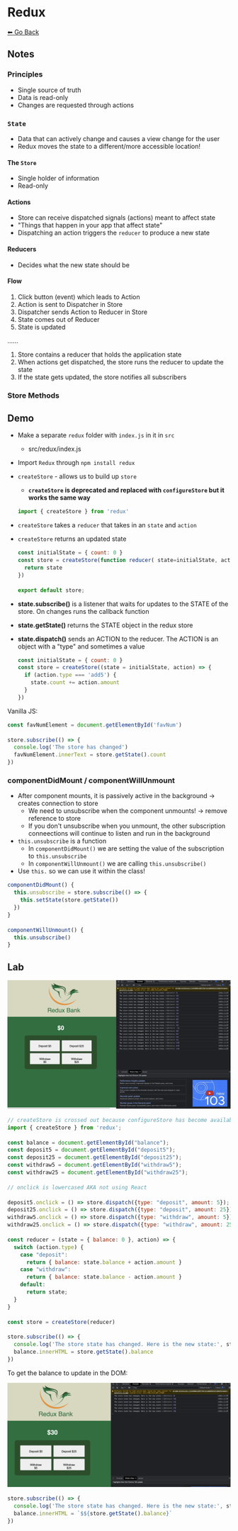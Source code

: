 # Redux
[⬅ Go Back](/week4.md)

## Notes

### Principles
  - Single source of truth
  - Data is read-only
  - Changes are requested through actions

### `State`
  - Data that can actively change and causes a view change for the user
  - Redux moves the state to a different/more accessible location!

#### The `Store`
  - Single holder of information
  - Read-only
  
#### Actions
  - Store can receive dispatched signals (actions) meant to affect state
  - "Things that happen in your app that affect state"
  - Dispatching an action triggers the `reducer` to produce a new state

#### Reducers
  - Decides what the new state should be

#### Flow
  1. Click button (event) which leads to Action
  2. Action is sent to Dispatcher in Store
  3. Dispatcher sends Action to Reducer in Store
  4. State comes out of Reducer
  5. State is updated 

......

  1. Store contains a reducer that holds the application state
  2. When actions get dispatched, the store runs the reducer to update the state
  3. If the state gets updated, the store notifies all subscribers

### Store Methods

## Demo
- Make a separate `redux` folder with `index.js` in it in `src`
  - src/redux/index.js
- Import `Redux` through `npm install redux`
- `createStore` - allows us to build up `store`
  - **`createStore` is deprecated and replaced with `configureStore` but it works the same way**
  ```Javascript
  import { createStore } from 'redux'
  ```
- `createStore` takes a `reducer` that takes in an `state` and `action`
- `createStore` returns an updated state

  ```Javascript
  const initialState = { count: 0 }
  const store = createStore(function reducer( state=initialState, action ) {
    return state
  })

  export default store;
  ```
- **state.subscribe()** is a listener that waits for updates to the STATE of the store. On changes runs the callback function

- **state.getState()** returns the STATE object in the redux store

- **state.dispatch()** sends an ACTION to the reducer. The ACTION is an object with a "type" and sometimes a value
  ```Javascript
  const initialState = { count: 0 }
  const store = createStore((state = initialState, action) => {
    if (action.type === 'add5') {
      state.count += action.amount
    }
  })
  ```

Vanilla JS:
```Javascript
const favNumElement = document.getElementById('favNum')

store.subscribe(() => {
  console.log('The store has changed')
  favNumElement.innerText = store.getState().count
})
```

### componentDidMount / componentWillUnmount
- After component mounts, it is passively active in the background -> creates connection to store
  - We need to unsubscribe when the component unmounts! -> remove reference to store
  - If you don't unsubscribe when you unmount, the other subscription conneections will continue to listen and run in the background
- `this.unsubscribe` is a function
  - In `componentDidMount()` we are setting the value of the subscription to `this.unsubscribe`
  - In `componentWillUnmount()` we are calling `this.unsubscribe()`
- Use `this.` so we can use it within the class!
```Javascript
componentDidMount() {
  this.unsubscribe = store.subscribe(() => {
    this.setState(store.getState())
  })
}

componentWillUnmount() {
  this.unsubscribe()
}
```

## Lab

![redux-bank](/images/redux-bank.png)

```Javascript
// createStore is crossed out because configureStore has become available from redux tool kit and has become recommended recently
import { createStore } from 'redux';

const balance = document.getElementById("balance");
const deposit5 = document.getElementById("deposit5");
const deposit25 = document.getElementById("deposit25");
const withdraw5 = document.getElementById("withdraw5");
const withdraw25 = document.getElementById("withdraw25");

// onclick is lowercased AKA not using React

deposit5.onclick = () => store.dispatch({type: "deposit", amount: 5});
deposit25.onclick = () => store.dispatch({type: "deposit", amount: 25});
withdraw5.onclick = () => store.dispatch({type: "withdraw", amount: 5});
withdraw25.onclick = () => store.dispatch({type: "withdraw", amount: 25});

const reducer = (state = { balance: 0 }, action) => {
  switch (action.type) {
    case "deposit":
      return { balance: state.balance + action.amount }
    case "withdraw": 
      return { balance: state.balance - action.amount }
    default: 
      return state;
  }
}

const store = createStore(reducer)

store.subscribe(() => {
  console.log('The store state has changed. Here is the new state:', store.getState())
  balance.innerHTML = store.getState().balance
})
```
To get the balance to update in the DOM:

![react-dom](/images/redux-bank-dom.png)
```Javascript
store.subscribe(() => {
  console.log('The store state has changed. Here is the new state:', store.getState())
  balance.innerHTML = `$${store.getState().balance}`
})
```